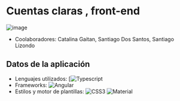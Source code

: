 # Cuentas claras , front-end

![image](https://github.com/Tilk1/cuenta-claras-server-side/assets/24284918/6fdd4011-cfdc-4048-91c1-0bf13d1e51eb)

- Coolaboradores:  Catalina Gaitan, Santiago Dos Santos, Santiago Lizondo

## Datos de la aplicación
- Lenguajes utilizados: 
[![Typescript](https://img.shields.io/badge/TypeScript-007ACC?style=for-the-badge&logo=typescript&logoColor=white)
- Frameworks: ![Angular](https://img.shields.io/badge/Angular-DD0031?style=for-the-badge&logo=angular&logoColor=white)
- Estilos y motor de plantillas: ![CSS3](https://img.shields.io/badge/css3-%231572B6.svg?style=for-the-badge&logo=css3&logoColor=white) ![Material](https://img.shields.io/badge/Material--UI-0081CB?style=for-the-badge&logo=material-ui&logoColor=white)

